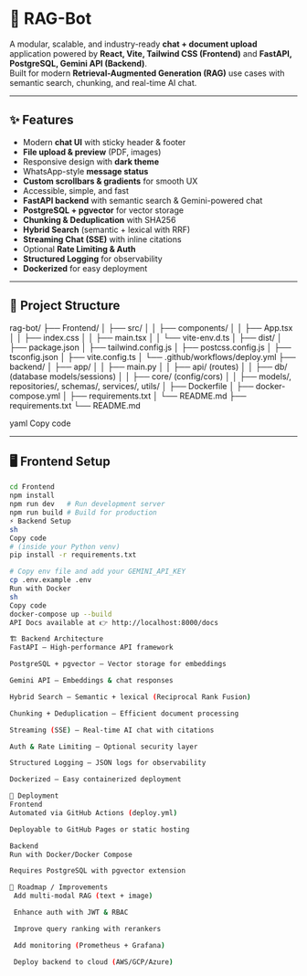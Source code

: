 # 🚀 RAG-Bot

A modular, scalable, and industry-ready **chat + document upload** application powered by **React, Vite, Tailwind CSS (Frontend)** and **FastAPI, PostgreSQL, Gemini API (Backend)**.  
Built for modern **Retrieval-Augmented Generation (RAG)** use cases with semantic search, chunking, and real-time AI chat.

---

## ✨ Features

- Modern **chat UI** with sticky header & footer  
- **File upload & preview** (PDF, images)  
- Responsive design with **dark theme**  
- WhatsApp-style **message status**  
- **Custom scrollbars & gradients** for smooth UX  
- Accessible, simple, and fast  
- **FastAPI backend** with semantic search & Gemini-powered chat  
- **PostgreSQL + pgvector** for vector storage  
- **Chunking & Deduplication** with SHA256  
- **Hybrid Search** (semantic + lexical with RRF)  
- **Streaming Chat (SSE)** with inline citations  
- Optional **Rate Limiting & Auth**  
- **Structured Logging** for observability  
- **Dockerized** for easy deployment  

---

## 📂 Project Structure

rag-bot/
├── Frontend/
│ ├── src/
│ │ ├── components/
│ │ ├── App.tsx
│ │ ├── index.css
│ │ ├── main.tsx
│ │ └── vite-env.d.ts
│ ├── dist/
│ ├── package.json
│ ├── tailwind.config.js
│ ├── postcss.config.js
│ ├── tsconfig.json
│ ├── vite.config.ts
│ └── .github/workflows/deploy.yml
├── backend/
│ ├── app/
│ │ ├── main.py
│ │ ├── api/ (routes)
│ │ ├── db/ (database models/sessions)
│ │ ├── core/ (config/cors)
│ │ ├── models/, repositories/, schemas/, services/, utils/
│ ├── Dockerfile
│ ├── docker-compose.yml
│ ├── requirements.txt
│ └── README.md
├── requirements.txt
└── README.md

yaml
Copy code

---

## 🖥️ Frontend Setup

```sh
cd Frontend
npm install
npm run dev   # Run development server
npm run build # Build for production
⚡ Backend Setup
sh
Copy code
# (inside your Python venv)
pip install -r requirements.txt

# Copy env file and add your GEMINI_API_KEY
cp .env.example .env
Run with Docker
sh
Copy code
docker-compose up --build
API Docs available at 👉 http://localhost:8000/docs

🏗️ Backend Architecture
FastAPI – High-performance API framework

PostgreSQL + pgvector – Vector storage for embeddings

Gemini API – Embeddings & chat responses

Hybrid Search – Semantic + lexical (Reciprocal Rank Fusion)

Chunking + Deduplication – Efficient document processing

Streaming (SSE) – Real-time AI chat with citations

Auth & Rate Limiting – Optional security layer

Structured Logging – JSON logs for observability

Dockerized – Easy containerized deployment

🚀 Deployment
Frontend
Automated via GitHub Actions (deploy.yml)

Deployable to GitHub Pages or static hosting

Backend
Run with Docker/Docker Compose

Requires PostgreSQL with pgvector extension

📌 Roadmap / Improvements
 Add multi-modal RAG (text + image)

 Enhance auth with JWT & RBAC

 Improve query ranking with rerankers

 Add monitoring (Prometheus + Grafana)

 Deploy backend to cloud (AWS/GCP/Azure)



